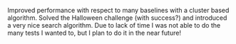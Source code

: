 Improved performance with respect to many baselines with a cluster based algorithm. Solved the Halloween challenge (with success?)
and introduced a very nice search algorithm. Due to lack of time I was not able to do the many tests I wanted to, but I plan to do it
in the near future!
